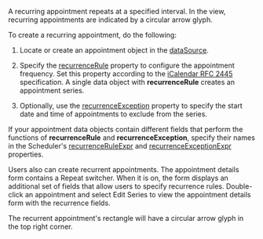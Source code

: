 A recurring appointment repeats at a specified interval. In the view, recurring appointments are indicated by a circular arrow glyph.

To create a recurring appointment, do the following:

1. Locate or create an appointment object in the [dataSource](/Documentation/ApiReference/UI_Components/dxScheduler/Configuration/#dataSource). 

2. Specify the [recurrenceRule](/Documentation/ApiReference/Common/Object_Structures/dxSchedulerAppointment/#recurrenceRule) property to configure the appointment frequency. Set this property according to the <a href="http://tools.ietf.org/html/rfc2445#section-4.3.10" target="_blank">iCalendar RFC 2445</a> specification. A single data object with **recurrenceRule** creates an appointment series.

1. Optionally, use the [recurrenceException](/Documentation/ApiReference/Common/Object_Structures/dxSchedulerAppointment/#recurrenceException) property to specify the start date and time of appointments to exclude from the series.

If your appointment data objects contain different fields that perform the functions of **recurrenceRule** and **recurrenceException**, specify their names in the Scheduler's [recurrenceRuleExpr](/Documentation/ApiReference/UI_Components/dxScheduler/Configuration/#recurrenceRuleExpr) and [recurrenceExceptionExpr](/Documentation/ApiReference/UI_Components/dxScheduler/Configuration/#recurrenceExceptionExpr) properties.

Users also can create recurrent appointments. The appointment details form contains a Repeat switcher. When it is on, the form displays an additional set of fields that allow users to specify recurrence rules. Double-click an appointment and select Edit Series to view the appointment details form with the recurrence fields.

The recurrent appointment's rectangle will have a circular arrow glyph in the top right corner.
